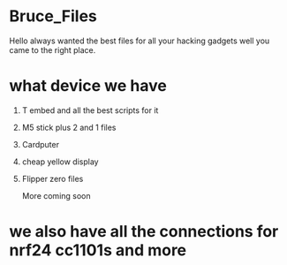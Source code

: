 # Bruce_Files
Hello always wanted the best files for all your hacking gadgets
          well you came to the right place.


# what device we have

1. T embed and all the best scripts for it
2. M5 stick plus 2 and 1 files
3. Cardputer
4. cheap yellow display
5. Flipper zero files
   
   More coming soon

# we also have all the connections for nrf24 cc1101s and more
